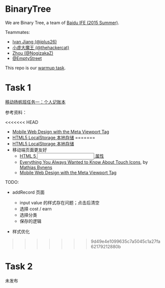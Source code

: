 # BinaryTree
We are Binary Tree, a team of [Baidu IFE (2015 Summer)](https://github.com/baidu-ife/ife/tree/master/2015_summer).

Teammates: 

* [Ivan Jiang (@iplus26)](https://github.com/iplus26)
* [小虚大魔王 (@thehackercat)](https://github.com/thehackercat)
* [Zhou (@NogizakaZ)](https://github.com/NogizakaZ)
* [@EmptyStreet](https://github.com/EmptyStreet)

This repo is our [warmup task](https://github.com/baidu-ife/ife/blob/master/2015_summer/task/warm_up.md).


# Task 1

[移动扬帆班任务一：个人记账本](https://github.com/baidu-ife/ife/blob/master/2015_summer/task/mob_yangfan_01.md)

参考资料：

<<<<<<< HEAD
* [Mobile Web Design with the Meta Viewport Tag](http://www.tuicool.com/articles/6zyuyaM)
* [HTML5 LocalStorage 本地存储](http://www.cnblogs.com/xiaowei0705/archive/2011/04/19/2021372.html)
=======
* [HTML5 LocalStorage 本地存储](http://www.cnblogs.com/xiaowei0705/archive/2011/04/19/2021372.html)
* 移动端页面更友好
	* [HTML 5 <input> 属性](http://www.w3school.com.cn/html5/att_input_type.asp)
	* [Everything You Always Wanted to Know About Touch Icons](https://mathiasbynens.be/notes/touch-icons), by [Mathias Bynens](https://github.com/mathiasbynens)
	* [Mobile Web Design with the Meta Viewport Tag](http://www.tuicool.com/articles/6zyuyaM)

TODO:

* addRecord 页面
	* input value 的样式存在问题；点击后清空
	* 选择 cost / earn
	* 选择分类
	* 保存的逻辑

* 样式优化
>>>>>>> 9d49e4e1099635c7a5045c1a27fa62179212880b

# Task 2

未发布